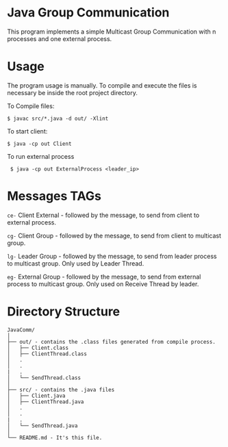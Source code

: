# Java Group Communication

This program implements a simple Multicast Group Communication with n processes and one external process.


# Usage

The program usage is manually. To compile and execute the files is necessary be inside the root project directory.

To Compile files:

``` $ javac src/*.java -d out/ -Xlint ```

To start client:

``` $ java -cp out Client ```

To run external process

``` $ java -cp out ExternalProcess <leader_ip>```


# Messages TAGs

``` ce- ``` Client External - followed by the message, to send from client to external process.

``` cg- ``` Client Group - followed by the message, to send from client to multicast group.

``` lg- ``` Leader Group - followed by the message, to send from leader process to multicast group. Only used by Leader Thread.

``` eg- ``` External Group - followed by the message, to send from external process to multicast group. Only used on Receive Thread by leader.


# Directory Structure

```
JavaComm/
│
├── out/ - contains the .class files generated from compile process.
│   ├── Client.class
│   ├── ClientThread.class
│   .
│   .
|   .
│   └── SendThread.class
│
├── src/ - contains the .java files
│   ├── Client.java
│   ├── ClientThread.java
│   .
│   .
|   .
│   └── SendThread.java
│
└── README.md - It's this file.
```